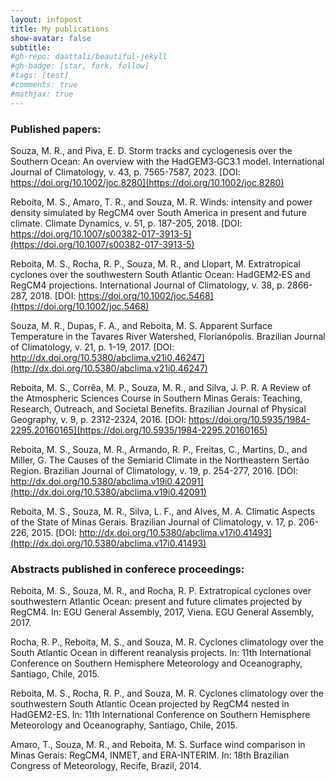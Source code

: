```yaml
---
layout: infopost
title: My publications
show-avatar: false
subtitle:
#gh-repo: daattali/beautiful-jekyll
#gh-badge: [star, fork, follow]
#tags: [test]
#comments: true
#mathjax: true
---
```

### Published papers:

Souza, M. R., and Piva, E. D. Storm tracks and cyclogenesis over the Southern
Ocean: An overview with the HadGEM3‐GC3.1 model. International Journal of
Climatology, v. 43, p. 7565-7587, 2023. [DOI: https://doi.org/10.1002/joc.8280](https://doi.org/10.1002/joc.8280)

Reboita, M. S., Amaro, T. R., and Souza, M. R. Winds: intensity and power density
simulated by RegCM4 over South America in present and future climate.
Climate Dynamics, v. 51, p. 187-205, 2018. [DOI: https://doi.org/10.1007/s00382-017-3913-5](https://doi.org/10.1007/s00382-017-3913-5)

Reboita, M. S., Rocha, R. P., Souza, M. R., and Llopart, M. Extratropical cyclones
over the southwestern South Atlantic Ocean: HadGEM2‐ES and RegCM4
projections. International Journal of Climatology, v. 38, p. 2866-287, 2018. [DOI: https://doi.org/10.1002/joc.5468](https://doi.org/10.1002/joc.5468)

Souza, M. R., Dupas, F. A., and Reboita, M. S. Apparent Surface Temperature in the
Tavares River Watershed, Florianópolis. Brazilian Journal of Climatology, v. 21,
p. 1-19, 2017. [DOI: http://dx.doi.org/10.5380/abclima.v21i0.46247](http://dx.doi.org/10.5380/abclima.v21i0.46247)

Reboita, M. S., Corrêa, M. P., Souza, M. R., and Silva, J. P. R. A Review of the
Atmospheric Sciences Course in Southern Minas Gerais: Teaching, Research,
Outreach, and Societal Benefits. Brazilian Journal of Physical Geography, v. 9,
p. 2312-2324, 2016. [DOI: https://doi.org/10.5935/1984-2295.20160165](https://doi.org/10.5935/1984-2295.20160165)

Reboita, M. S., Souza, M. R., Armando, R. P., Freitas, C., Martins, D., and Miller, G.
The Causes of the Semiarid Climate in the Northeastern Sertão Region. Brazilian Journal of Climatology, v. 19, p. 254-277, 2016. [DOI: http://dx.doi.org/10.5380/abclima.v19i0.42091](http://dx.doi.org/10.5380/abclima.v19i0.42091)

Reboita, M. S., Souza, M. R., Silva, L. F., and Alves, M. A. Climatic Aspects of the
State of Minas Gerais. Brazilian Journal of Climatology, v. 17, p. 206-226, 2015. [DOI: http://dx.doi.org/10.5380/abclima.v17i0.41493](http://dx.doi.org/10.5380/abclima.v17i0.41493)

### Abstracts published in conferece proceedings:

Reboita, M. S., Souza, M. R., and Rocha, R. P. Extratropical cyclones over southwestern Atlantic Ocean: present and future climates projected by RegCM4. In: EGU General Assembly, 2017, Viena. EGU General Assembly, 2017.

Rocha, R. P., Reboita, M. S., and Souza, M. R. Cyclones climatology over the South Atlantic Ocean in different reanalysis projects. In: 11th International Conference on Southern Hemisphere Meteorology and Oceanography,
Santiago, Chile, 2015.

Reboita, M. S., Rocha, R. P., and Souza, M. R. Cyclones climatology over the southwestern South Atlantic Ocean projected by RegCM4 nested in HadGEM2-ES. In: 11th International Conference on Southern Hemisphere Meteorology and Oceanography, Santiago, Chile, 2015.

Amaro, T., Souza, M. R., and Reboita, M. S. Surface wind comparison in Minas Gerais: RegCM4, INMET, and ERA-INTERIM. In: 18th Brazilian Congress of Meteorology, Recife, Brazil, 2014.

